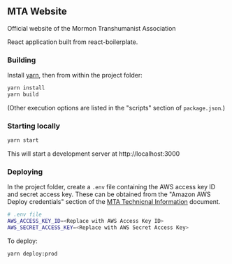 ## MTA Website

Official website of the Mormon Transhumanist Association

React application built from react-boilerplate.

### Building

Install [yarn](https://yarnpkg.com/en/docs/install), then from within the project folder: 

```bash
yarn install
yarn build
```

(Other execution options are listed in the "scripts" section of `package.json`.)

### Starting locally
```bash
yarn start
```
This will start a development server at http://localhost:3000

### Deploying

In the project folder, create a `.env` file containing the AWS access key ID and secret access key. These
can be obtained from the "Amazon AWS Deploy credentials" section of the [MTA Technicnal Information](https://docs.google.com/document/d/18V2lpkot-dck6Qvvyst4wJX7zW2wyg8MdyyWgcCuA6s/) 
document.

```bash
# .env file
AWS_ACCESS_KEY_ID=<Replace with AWS Access Key ID>
AWS_SECRET_ACCESS_KEY=<Replace with AWS Secret Access Key>
```

To deploy:
```bash
yarn deploy:prod
```
